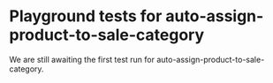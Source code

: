 # Playground tests for auto-assign-product-to-sale-category
We are still awaiting the first test run for auto-assign-product-to-sale-category.
